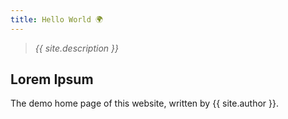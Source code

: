 ```yaml
---
title: Hello World 🌍
---
```


> *{{ site.description }}*

## Lorem Ipsum
The demo home page of this website, written by {{ site.author }}.
